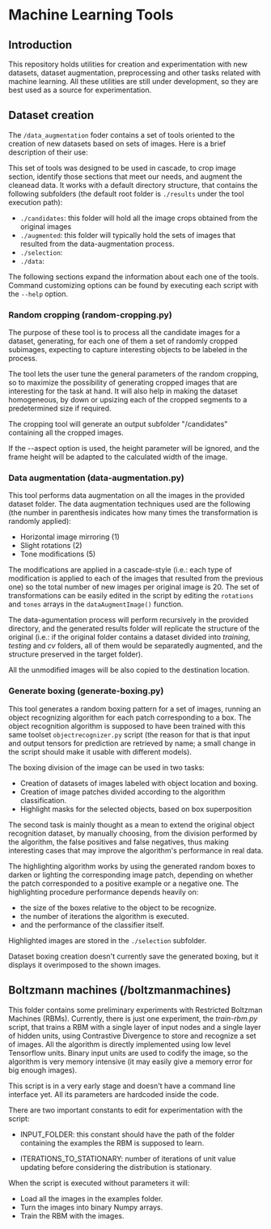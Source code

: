 # Machine Learning Tools

## Introduction

This repository holds utilities for creation and experimentation with new datasets,
dataset augmentation, preprocessing and other tasks related with machine learning. All 
these utilities are still under development, so they are best used as a source for 
experimentation.

## Dataset creation

The `/data_augmentation` foder contains a set of tools oriented to the creation of new
datasets based on sets of images. Here is a brief description of their use:
 
 
 
This set of tools was designed to be used in cascade, to crop image section, identify 
those sections that meet our needs, and augment the cleanead data. It works with a
default directory structure, that contains the following subfolders (the default
root folder is `./results` under the tool execution path):

* `./candidates`: this folder will hold all the image crops obtained from the original images
* `./augmented`: this folder will typically hold the sets of images that resulted from the data-augmentation process.
* `./selection`:
* `./data`:


The following sections expand the information about each one of the tools. Command customizing options can be found 
by executing each script with the `--help` option. 

### Random cropping (random-cropping.py)

The purpose of these tool is to process all the candidate images for a dataset, generating, for each one of them
a set of randomly cropped subimages, expecting to capture interesting objects to be labeled in the process.
        
The tool lets the user tune the general parameters of the random cropping, so to maximize the possibility
of generating cropped images that are interesting for the task at hand. It will also help in making the
dataset homogeneous, by down or upsizing each of the cropped segments to a predetermined size if required.
        
The cropping tool will generate an output subfolder "/candidates" containing all the cropped images.
        
If the --aspect option is used, the height parameter will be ignored, and the frame height will be adapted
to the calculated width of the image.


### Data augmentation (data-augmentation.py)

This tool performs data augmentation on all the images in the provided dataset folder. The data augmentation 
techniques used are the following (the number in parenthesis indicates how many times the transformation is
randomly applied):
        
* Horizontal image mirroring (1) 
* Slight rotations (2)
* Tone modifications (5)

The modifications are applied in a cascade-style (i.e.: each type of modification is applied to each of the
images that resulted from the previous one) so the total number of new images per original image is 20. The
set of transformations can be easily edited in the script by editing the `rotations` and `tones` arrays in the
`dataAugmentImage()` function.

The data-agumentation process will perform recursively in the provided directory, and the generated results
folder will replicate the structure of the original (i.e.: if the original folder contains a dataset divided
into *training*, *testing* and *cv* folders, all of them would be separatedly augmented, and the structure preserved 
in the target folder).

All the unmodified images will be also copied to the destination location.

### Generate boxing (generate-boxing.py)

This tool generates a random boxing pattern for a set of images, running an object recognizing algorithm
for each patch corresponding to a box. The object recognition algorithm is supposed to have been trained with
this same toolset `objectrecognizer.py` script (the reason for that is that input and output tensors for prediction 
are retrieved by name; a small change in the script should make it usable with different models). 

The boxing division of the image can be used in two tasks:
        
* Creation of datasets of images labeled with object location and boxing.
* Creation of image patches divided according to the algorithm classification.
* Highlight masks for the selected objects, based on box superposition
        
The second task is mainly thought as a mean to extend the original object recognition dataset, by manually choosing, 
from the division performed by the algorithm, the false positives and false negatives, thus making interesting
cases that may improve the algorithm's performance in real data.

The highlighting algorithm works by using the generated random boxes to darken or lighting the corresponding image 
patch, depending on whether the patch corresponded to a positive example or a negative one. The highlighting procedure
performance depends heavily on:

* the size of the boxes relative to the object to be recognize.
* the number of iterations the algorithm is executed.
* and the performance of the classifier itself.

Highlighted images are stored in the `./selection` subfolder.

Dataset boxing creation doesn't currently save the generated boxing, but it displays it overimposed to the shown
images.


## Boltzmann machines (/boltzmanmachines)

This folder contains some preliminary experiments with Restricted Boltzman Machines (RBMs).
Currently, there is just one experiment, the *train-rbm.py* script, that trains a RBM
with a single layer of input nodes and a single layer of hidden units, using Contrastive
Divergence to store and recognize a set of images. All the algorithm is directly
implemented using low level Tensorflow units. Binary input units are used to codify the
image, so the algorithm is very memory intensive (it may easily give a memory error for
big enough images).

This script is in a very early stage and doesn't have a command line interface yet. All 
its parameters are hardcoded inside the code. 

There are two important constants to edit for experimentation with the script:

* INPUT_FOLDER: this constant should have the path of the folder containing the examples
 the RBM is supposed to learn.

* ITERATIONS_TO_STATIONARY: number of iterations of unit value updating before considering 
the distribution is stationary.

When the script is executed without parameters it will:
* Load all the images in the examples folder.
* Turn the images into binary Numpy arrays.
* Train the RBM with the images.



